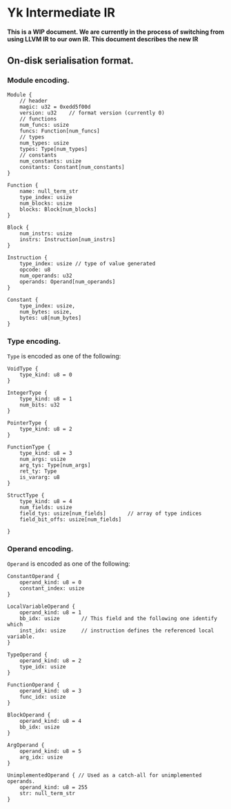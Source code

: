 # Yk Intermediate IR

**This is a WIP document. We are currently in the process of switching from
using LLVM IR to our own IR. This document describes the new IR**

## On-disk serialisation format.

### Module encoding.

```
Module {
    // header
    magic: u32 = 0xedd5f00d
    version: u32    // format version (currently 0)
    // functions
    num_funcs: usize
    funcs: Function[num_funcs]
    // types
    num_types: usize
    types: Type[num_types]
    // constants
    num_constants: usize
    constants: Constant[num_constants]
}

Function {
    name: null_term_str
    type_index: usize
    num_blocks: usize
    blocks: Block[num_blocks]
}

Block {
    num_instrs: usize
    instrs: Instruction[num_instrs]
}

Instruction {
    type_index: usize // type of value generated
    opcode: u8
    num_operands: u32
    operands: Operand[num_operands]
}

Constant {
    type_index: usize,
    num_bytes: usize,
    bytes: u8[num_bytes]
}
```


### Type encoding.

`Type` is encoded as one of the following:

```
VoidType {
    type_kind: u8 = 0
}

IntegerType {
    type_kind: u8 = 1
    num_bits: u32
}

PointerType {
    type_kind: u8 = 2
}

FunctionType {
    type_kind: u8 = 3
    num_args: usize
    arg_tys: Type[num_args]
    ret_ty: Type
    is_vararg: u8
}

StructType {
    type_kind: u8 = 4
    num_fields: usize
    field_tys: usize[num_fields]       // array of type indices
    field_bit_offs: usize[num_fields]

}
```

### Operand encoding.

`Operand` is encoded as one of the following:

```
ConstantOperand {
    operand_kind: u8 = 0
    constant_index: usize
}

LocalVariableOperand {
    operand_kind: u8 = 1
    bb_idx: usize       // This field and the following one identify which
    inst_idx: usize     // instruction defines the referenced local variable.
}

TypeOperand {
    operand_kind: u8 = 2
    type_idx: usize
}

FunctionOperand {
    operand_kind: u8 = 3
    func_idx: usize
}

BlockOperand {
    operand_kind: u8 = 4
    bb_idx: usize
}

ArgOperand {
    operand_kind: u8 = 5
    arg_idx: usize
}

UnimplementedOperand { // Used as a catch-all for unimplemented operands.
    operand_kind: u8 = 255
    str: null_term_str
}
```
